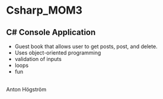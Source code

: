 # Csharp_MOM3

## C# Console Application
- Guest book that allows user to get posts, post, and delete.
- Uses object-oriented programming
- validation of inputs
- loops
- fun
<br>
Anton Högström
